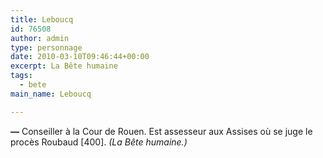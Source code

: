 ```yaml
---
title: Leboucq
id: 76508
author: admin
type: personnage
date: 2010-03-10T09:46:44+00:00
excerpt: La Bête humaine
tags:
  - bete
main_name: Leboucq

---
```

**—** Conseiller à la Cour de Rouen. Est assesseur aux Assises où se juge le procès Roubaud [400]. _(La Bête humaine.)_